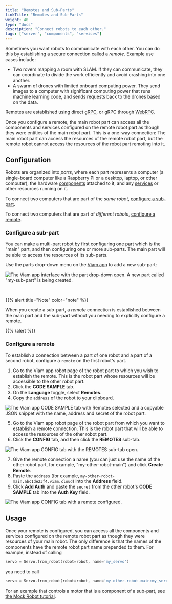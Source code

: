```yaml
---
title: "Remotes and Sub-Parts"
linkTitle: "Remotes and Sub-Parts"
weight: 40
type: "docs"
description: "Connect robots to each other."
tags: ["server", "components", "services"]
---
```


Sometimes you want robots to communicate with each other.
You can do this by establishing a secure connection called a *remote*.
Example use cases include:

- Two rovers mapping a room with SLAM.
  If they can communicate, they can coordinate to divide the work efficiently and avoid crashing into one another.
- A swarm of drones with limited onboard computing power.
  They send images to a computer with significant computing power that runs machine learning code, and sends requests back to the drones based on the data.

Remotes are established using direct [gRPC](https://grpc.io/), or gRPC through [WebRTC](https://webrtc.org/).

Once you configure a remote, the main robot part can access all the components and services configured on the remote robot part as though they were entities of the main robot part.
This is a one-way connection: The main robot part can access the resources of the remote robot part, but the remote robot cannot access the resources of the robot part remoting into it.

## Configuration

Robots are organized into *parts*, where each part represents a computer (a single-board computer like a Raspberry Pi or a desktop, laptop, or other computer), the hardware [components](/components/) attached to it, and any [services](/services/) or other resources running on it.

To connect two computers that are part of the *same robot*, [configure a sub-part](#configure-a-sub-part).

To connect two computers that are part of *different robots*, [configure a remote](#configure-a-remote).

### Configure a sub-part

You can make a multi-part robot by first configuring one part which is the "main" part, and then configuring one or more sub-parts.
The main part will be able to access the resources of its sub-parts.

Use the parts drop-down menu on the [Viam app](https://app.viam.com) to add a new sub-part:

![The Viam app interface with the part drop-down open. A new part called "my-sub-part" is being created.](../img/remotes/sub-part-config.png)

<br>

{{% alert title="Note" color="note" %}}

When you create a sub-part, a *remote* connection is established between the main part and the sub-part without you needing to explicitly configure a remote.

{{% /alert %}}

### Configure a remote

To establish a connection between a part of one robot and a part of a second robot, configure a `remote` on the first robot's part.

1. Go to the Viam app robot page of the robot part to which you wish to establish the remote.
   This is the robot part whose resources will be accessible to the other robot part.
2. Click the **CODE SAMPLE** tab.
3. On the **Language** toggle, select **Remotes**.
4. Copy the `address` of the robot to your clipboard.

![The Viam app CODE SAMPLE tab with Remotes selected and a copyable JSON snippet with the name, address and secret of the robot part.](../img/remotes/remote-address.png)

5. Go to the Viam app robot page of the robot part from which you want to establish a remote connection.
   This is the robot part that will be able to access the resources of the other robot part.
6. Click the **CONFIG** tab, and then click the **REMOTES** sub-tab.

![The Viam app CONFIG tab with the REMOTES sub-tab open.](../img/remotes/remote-create.png)

7. Give the remote connection a name (you can just use the name of the other robot part, for example, "my-other-robot-main") and click **Create Remote**.
8. Paste the `address` (for example, `my-other-robot-main.abc1de23f4.viam.cloud`) into the **Address** field.
9. Click **Add Auth** and paste the `secret` from the other robot's **CODE SAMPLE** tab into the **Auth Key** field.

![The Viam app CONFIG tab with a remote configured.](../img/remotes/remote-config.png)

## Usage

Once your remote is configured, you can access all the components and services configured on the remote robot part as though they were resources of your main robot.
The only difference is that the names of the components have the remote robot part name prepended to them.
For example, instead of calling

```python
servo = Servo.from_robot(robot=robot, name='my_servo')
```

you need to call

```python
servo = Servo.from_robot(robot=robot, name='my-other-robot-main:my_servo')
```

For an example that controls a motor that is a component of a sub-part, see [the Mock Robot tutorial](https://docs.viam.com/tutorials/build-a-mock-robot/#how-to-control-a-sub-part-using-the-viam-sdk).
